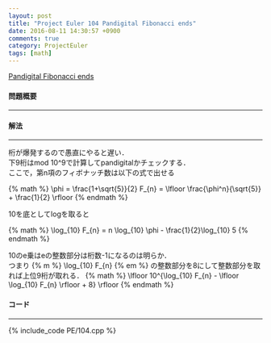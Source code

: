 ```yaml
---
layout: post
title: "Project Euler 104 Pandigital Fibonacci ends"
date: 2016-08-11 14:30:57 +0900
comments: true
category: ProjectEuler
tags: [math]
---
```


[Pandigital Fibonacci ends](https://projecteuler.net/problem=104)

#### 問題概要

****

#### 解法

****

桁が爆発するので愚直にやると遅い．  
下9桁はmod 10^9で計算してpandigitalかチェックする．  
ここで，第n項のフィボナッチ数は以下の式で出せる

{% math %}
\phi = \frac{1+\sqrt{5}}{2}
F_{n} = \lfloor \frac{\phi^n}{\sqrt{5}} + \frac{1}{2} \rfloor
{% endmath %}

10を底としてlogを取ると

{% math %}
\log_{10} F_{n} = n \log_{10} \phi - \frac{1}{2}\log_{10} 5
{% endmath %}

10のe乗はeの整数部分は桁数-1になるのは明らか．  
つまり {% m %} \log_{10} F_{n} {% em %} の整数部分を8にして整数部分を取れば上位9桁が取れる．
{% math %}
\lfloor 10^{\log_{10} F_{n} - \lfloor \log_{10} F_{n} \rfloor + 8} \rfloor
{% endmath %}

#### コード

****

{% include_code PE/104.cpp %}

